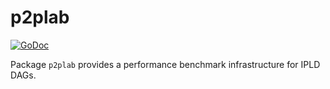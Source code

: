 # p2plab

[![GoDoc](https://godoc.org/github.com/Netflix/p2plab?status.svg)](https://godoc.org/github.com/Netflix/p2plab)

Package `p2plab` provides a performance benchmark infrastructure for IPLD DAGs.
